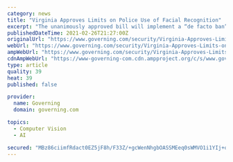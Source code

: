 ```yaml
---
category: news
title: "Virginia Approves Limits on Police Use of Facial Recognition"
excerpt: "The unanimously approved bill will implement a “de facto ban” where local police departments will need approval from the General Assembly before use and they will need to maintain full control of the technology."
publishedDateTime: 2021-02-26T21:27:00Z
originalUrl: "https://www.governing.com/security/Virginia-Approves-Limits-on-Police-Use-of-Facial-Recognition.html"
webUrl: "https://www.governing.com/security/Virginia-Approves-Limits-on-Police-Use-of-Facial-Recognition.html"
ampWebUrl: "https://www.governing.com/security/Virginia-Approves-Limits-on-Police-Use-of-Facial-Recognition.html?AMP"
cdnAmpWebUrl: "https://www-governing-com.cdn.ampproject.org/c/s/www.governing.com/security/Virginia-Approves-Limits-on-Police-Use-of-Facial-Recognition.html?AMP"
type: article
quality: 39
heat: 39
published: false

provider:
  name: Governing
  domain: governing.com

topics:
  - Computer Vision
  - AI

secured: "MBz86ciimfRdact0EZ5jF8h/F33Z/+gcWenNhgbOASSMEeq0sWMVO1i1YIj+oxY6Vknw8HpsPJHX0Naio8dP4DMw+Wbtmt7vsmci7Zfcg8Gs19L5DqloAmLUwEIr2cfUV8NoQizwqYMWSxp4o+H4qAlt+C1VKK0izWVdYzR+HAWLVR0J39DarHqpgM2K0lEl7xYcyJNR/6GGLlorFCIWn1c2eoH0ZrAJHolVfxjlSCqxmVupeudvrAtWlK+ANe19zjyL3PXB1amy28t5thM+4g+D7kP/eksKDXOO3joNkntTJyvCJNPeVJwbNNHam7D9u6z+y3X7mrBap3fumRmeuB+ck6RgBgRPfJaQADeUDGA=;p8BxK9F+ZyGvi7goynZucQ=="
---
```


